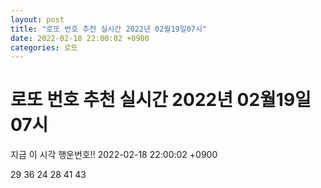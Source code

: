 ```yaml
---
layout: post
title: "로또 번호 추천 실시간 2022년 02월19일07시"
date: 2022-02-18 22:00:02 +0900
categories: 로또
---
```


# 로또 번호 추천 실시간 2022년 02월19일07시

지금 이 시각 행운번호!! 2022-02-18 22:00:02 +0900

 29  36  24  28  41  43 

